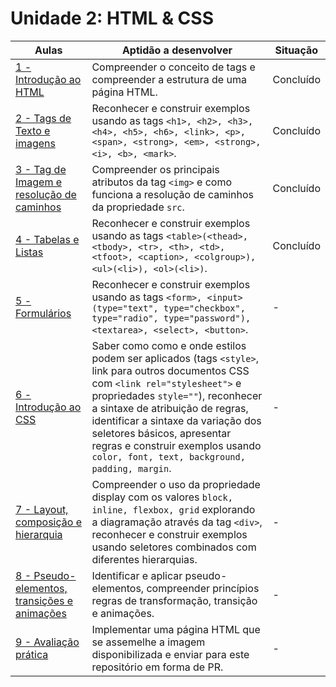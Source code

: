 # Unidade 2: HTML & CSS

| Aulas                                                | Aptidão a desenvolver                                                                                                                                                                                                                                                                                                                                                    | Situação  |
|------------------------------------------------------|--------------------------------------------------------------------------------------------------------------------------------------------------------------------------------------------------------------------------------------------------------------------------------------------------------------------------------------------------------------------------|-----------|
| [1 - Introdução ao HTML](a01/)                       | Compreender o conceito de tags e compreender a estrutura de uma página HTML.                                                                                                                                                                                                                                                                                             | Concluído |
| [2 - Tags de Texto e imagens](a02/)                  | Reconhecer e construir exemplos usando as tags ```<h1>, <h2>, <h3>, <h4>, <h5>, <h6>, <link>, <p>, <span>, <strong>, <em>, <strong>, <i>, <b>, <mark>```.                                                                                                                                                                                                                | Concluído |
| [3 - Tag de Imagem e resolução de caminhos](a03/)    | Compreender os principais atributos da tag `<img>` e como funciona a resolução de caminhos da propriedade `src`.                                                                                                                                                                                                                                                         | Concluído |
| [4 - Tabelas e Listas](a04/)                         | Reconhecer e construir exemplos usando as tags ```<table>(<thead>, <tbody>, <tr>, <th>, <td>, <tfoot>, <caption>, <colgroup>), <ul>(<li>), <ol>(<li>)```.                                                                                                                                                                                                                | Concluído |
| [5 - Formulários](a05/)                              | Reconhecer e construir exemplos usando as tags ```<form>, <input>(type="text", type="checkbox", type="radio", type="password"), <textarea>, <select>, <button>```.                                                                                                                                                                                                       | -         |
| [6 - Introdução ao CSS](a06/)                        | Saber como como e onde estilos podem ser aplicados (tags `<style>`, link para outros documentos CSS com `<link rel="stylesheet">` e propriedades `style=""`), reconhecer a sintaxe de atribuição de regras, identificar a sintaxe da variação dos seletores básicos, apresentar regras e construir exemplos usando ```color, font, text, background, padding, margin```. | -         |
| [7 - Layout, composição e hierarquia](a07/)          | Compreender o uso da propriedade display com os valores ```block, inline, flexbox, grid``` explorando a diagramação através da tag `<div>`, reconhecer e construir exemplos usando seletores combinados com diferentes hierarquias.                                                                                                                                      | -         |
| [8 - Pseudo-elementos, transições e animações](a08/) | Identificar e aplicar pseudo-elementos, compreender princípios regras de transformação, transição e animações.                                                                                                                                                                                                                                                           | -         |
| [9 - Avaliação prática](a10/)                        | Implementar uma página HTML que se assemelhe a imagem disponibilizada e enviar para este repositório em forma de PR.                                                                                                                                                                                                                                                     | -         |

